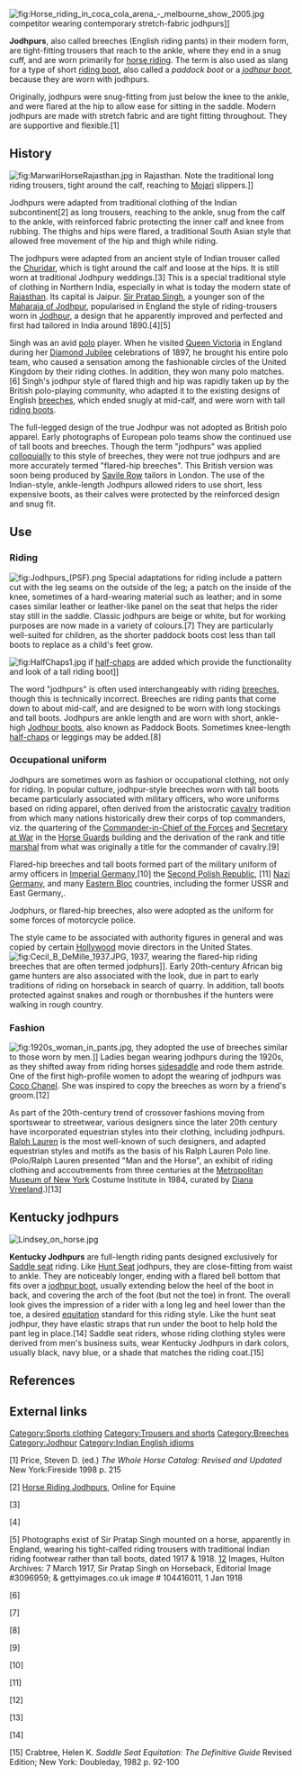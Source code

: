 ![](Horse_riding_in_coca_cola_arena_-_melbourne_show_2005.jpg "fig:Horse_riding_in_coca_cola_arena_-_melbourne_show_2005.jpg")
competitor wearing contemporary stretch-fabric jodhpurs\]\]

**Jodhpurs**, also called breeches (English riding pants) in their
modern form, are tight-fitting trousers that reach to the ankle, where
they end in a snug cuff, and are worn primarily for [horse
riding](equestrianism "wikilink"). The term is also used as slang for a
type of short [riding boot](riding_boot "wikilink"), also called a
*paddock boot* or a *[jodhpur boot](jodhpur_boot "wikilink")*, because
they are worn with jodhpurs.

Originally, jodhpurs were snug-fitting from just below the knee to the
ankle, and were flared at the hip to allow ease for sitting in the
saddle. Modern jodhpurs are made with stretch fabric and are tight
fitting throughout. They are supportive and flexible.[1]

## History

![](MarwariHorseRajasthan.jpg "fig:MarwariHorseRajasthan.jpg") in
Rajasthan. Note the traditional long riding trousers, tight around the
calf, reaching to [Mojari](Mojari "wikilink") slippers.\]\]

Jodhpurs were adapted from traditional clothing of the Indian
subcontinent[2] as long trousers, reaching to the ankle, snug from the
calf to the ankle, with reinforced fabric protecting the inner calf and
knee from rubbing. The thighs and hips were flared, a traditional South
Asian style that allowed free movement of the hip and thigh while
riding.

The jodhpurs were adapted from an ancient style of Indian trouser called
the [Churidar](Churidar "wikilink"), which is tight around the calf and
loose at the hips. It is still worn at traditional Jodhpury weddings.[3]
This is a special traditional style of clothing in Northern India,
especially in what is today the modern state of
[Rajasthan](Rajasthan "wikilink"). Its capital is Jaipur. [Sir Pratap
Singh](Pratap_Singh_of_Idar "wikilink"), a younger son of the [Maharaja
of Jodhpur](Jodhpur_State "wikilink"), popularised in England the style
of riding-trousers worn in [Jodhpur](Jodhpur "wikilink"), a design that
he apparently improved and perfected and first had tailored in India
around 1890.[4][5]

Singh was an avid [polo](polo "wikilink") player. When he visited [Queen
Victoria](Queen_Victoria "wikilink") in England during her [Diamond
Jubilee](Diamond_Jubilee "wikilink") celebrations of 1897, he brought
his entire polo team, who caused a sensation among the fashionable
circles of the United Kingdom by their riding clothes. In addition, they
won many polo matches.[6] Singh's jodhpur style of flared thigh and hip
was rapidly taken up by the British polo-playing community, who adapted
it to the existing designs of English [breeches](breeches "wikilink"),
which ended snugly at mid-calf, and were worn with tall [riding
boots](riding_boot "wikilink").

The full-legged design of the true Jodhpur was not adopted as British
polo apparel. Early photographs of European polo teams show the
continued use of tall boots and breeches. Though the term "jodhpurs" was
applied [colloquially](colloquialism "wikilink") to this style of
breeches, they were not true jodhpurs and are more accurately termed
"flared-hip breeches". This British version was soon being produced by
[Savile Row](Savile_Row "wikilink") tailors in London. The use of the
Indian-style, ankle-length Jodhpurs allowed riders to use short, less
expensive boots, as their calves were protected by the reinforced design
and snug fit.

## Use

### Riding

![](Jodhpurs_(PSF).png "fig:Jodhpurs_(PSF).png") Special adaptations for
riding include a pattern cut with the leg seams on the outside of the
leg; a patch on the inside of the knee, sometimes of a hard-wearing
material such as leather; and in some cases similar leather or
leather-like panel on the seat that helps the rider stay still in the
saddle. Classic jodhpurs are beige or white, but for working purposes
are now made in a variety of colours.[7] They are particularly
well-suited for children, as the shorter paddock boots cost less than
tall boots to replace as a child's feet grow.

![](HalfChaps1.jpg "fig:HalfChaps1.jpg") if
[half-chaps](chaps "wikilink") are added which provide the functionality
and look of a tall riding boot\]\]

The word "jodhpurs" is often used interchangeably with riding
[breeches](breeches "wikilink"), though this is technically incorrect.
Breeches are riding pants that come down to about mid-calf, and are
designed to be worn with long stockings and tall boots. Jodhpurs are
ankle length and are worn with short, ankle-high [Jodhpur
boots](Jodhpur_boot "wikilink"), also known as Paddock Boots. Sometimes
knee-length [half-chaps](chaps "wikilink") or leggings may be added.[8]

### Occupational uniform

Jodhpurs are sometimes worn as fashion or occupational clothing, not
only for riding. In popular culture, jodhpur-style breeches worn with
tall boots became particularly associated with military officers, who
wore uniforms based on riding apparel, often derived from the
aristocratic [cavalry](cavalry "wikilink") tradition from which many
nations historically drew their corps of top commanders, viz. the
quartering of the [Commander-in-Chief of the
Forces](Commander-in-Chief_of_the_Forces "wikilink") and [Secretary at
War](Secretary_at_War "wikilink") in the [Horse
Guards](Horse_Guards_(building) "wikilink") building and the derivation
of the rank and title [marshal](Marshal#Military "wikilink") from what
was originally a title for the commander of cavalry.[9]

Flared-hip breeches and tall boots formed part of the military uniform
of army officers in [Imperial Germany](German_Empire "wikilink"),[10]
the [Second Polish Republic](Second_Polish_Republic "wikilink"), [11]
[Nazi Germany](Nazi_Germany "wikilink"), and many [Eastern
Bloc](Eastern_Bloc "wikilink") countries, including the former USSR and
East Germany,.

Jodphurs, or flared-hip breeches, also were adopted as the uniform for
some forces of motorcycle police.

The style came to be associated with authority figures in general and
was copied by certain [Hollywood](Hollywood "wikilink") movie directors
in the United States.
![](Cecil_B_DeMille_1937.JPG "fig:Cecil_B_DeMille_1937.JPG"), 1937,
wearing the flared-hip riding breeches that are often termed
jodphurs\]\]. Early 20th-century African big game hunters are also
associated with the look, due in part to early traditions of riding on
horseback in search of quarry. In addition, tall boots protected against
snakes and rough or thornbushes if the hunters were walking in rough
country.

### Fashion

![](1920s_woman_in_pants.jpg "fig:1920s_woman_in_pants.jpg"), they
adopted the use of breeches similar to those worn by men.\]\] Ladies
began wearing jodhpurs during the 1920s, as they shifted away from
riding horses [sidesaddle](sidesaddle "wikilink") and rode them astride.
One of the first high-profile women to adopt the wearing of jodhpurs was
[Coco Chanel](Coco_Chanel "wikilink"). She was inspired to copy the
breeches as worn by a friend's groom.[12]

As part of the 20th-century trend of crossover fashions moving from
sportswear to streetwear, various designers since the later 20th century
have incorporated equestrian styles into their clothing, including
jodhpurs. [Ralph Lauren](Ralph_Lauren "wikilink") is the most well-known
of such designers, and adapted equestrian styles and motifs as the basis
of his Ralph Lauren Polo line. (Polo/Ralph Lauren presented "Man and the
Horse", an exhibit of riding clothing and accoutrements from three
centuries at the [Metropolitan Museum of New
York](Metropolitan_Museum_of_New_York "wikilink") Costume Institute in
1984, curated by [Diana Vreeland](Diana_Vreeland "wikilink").)[13]

## Kentucky jodhpurs

![](Lindsey_on_horse.jpg "Lindsey_on_horse.jpg")

**Kentucky Jodhpurs** are full-length riding pants designed exclusively
for [Saddle seat](Saddle_seat "wikilink") riding. Like [Hunt
Seat](Hunt_Seat "wikilink") jodhpurs, they are close-fitting from waist
to ankle. They are noticeably longer, ending with a flared bell bottom
that fits over a [jodhpur boot](chelsea_boot "wikilink"), usually
extending below the heel of the boot in back, and covering the arch of
the foot (but not the toe) in front. The overall look gives the
impression of a rider with a long leg and heel lower than the toe, a
desired [equitation](equitation "wikilink") standard for this riding
style. Like the hunt seat jodhpur, they have elastic straps that run
under the boot to help hold the pant leg in place.[14] Saddle seat
riders, whose riding clothing styles were derived from men's business
suits, wear Kentucky Jodhpurs in dark colors, usually black, navy blue,
or a shade that matches the riding coat.[15]

## References

## External links

[Category:Sports clothing](Category:Sports_clothing "wikilink")
[Category:Trousers and shorts](Category:Trousers_and_shorts "wikilink")
[Category:Breeches](Category:Breeches "wikilink")
[Category:Jodhpur](Category:Jodhpur "wikilink") [Category:Indian English
idioms](Category:Indian_English_idioms "wikilink")

[1] Price, Steven D. (ed.) *The Whole Horse Catalog: Revised and
Updated* New York:Fireside 1998 p. 215

[2] [Horse Riding
Jodhpurs](http://www.onlineforequine.co.uk/rider-clothing/horse-riding-clothing/jodhpurs-breeches),
Online for Equine

[3]

[4]

[5] Photographs exist of Sir Pratap Singh mounted on a horse, apparently
in England, wearing his tight-calfed riding trousers with traditional
Indian riding footwear rather than tall boots, dated 1917 & 1918.
[1](http://www.gettyimages.co.uk/detail/104416011/Gamma-Keystone)[2](http://www.gettyimages.co.uk/detail/3096959/Hulton-Archive)
Images, Hulton Archives: 7 March 1917, Sir Pratap Singh on Horseback,
Editorial Image #3096959; & gettyimages.co.uk image # 104416011, 1 Jan
1918

[6]

[7]

[8]

[9]

[10]

[11]

[12]

[13]

[14]

[15] Crabtree, Helen K. *Saddle Seat Equitation: The Definitive Guide*
Revised Edition; New York: Doubleday, 1982 p. 92-100